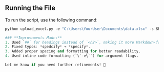 ## Running the File

To run the script, use the following command:

```python
python upload_excel.py -e "C:\Users\YourUser\Documents\data.xlsx" -s Sheet1 -t sales_data

### **Improvements Made:**
1. Used `##` for headings instead of `<h2>`, making it more Markdown-friendly.
2. Fixed typos: *spedcify* → *specify*.
3. Added proper spacing and formatting for better readability.
4. Used inline code formatting (`\`-e\``) for argument flags.

Let me know if you need further refinements! 🚀
